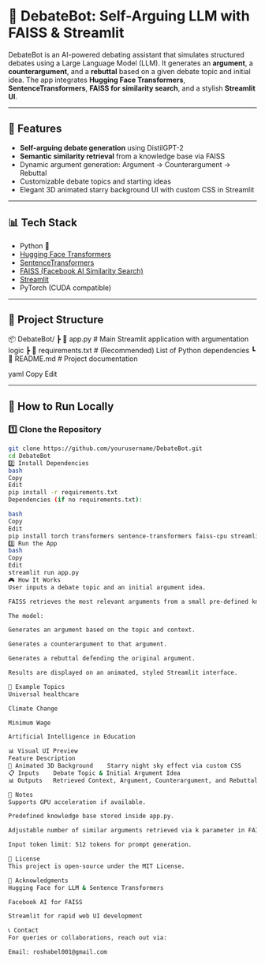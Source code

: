 # 🤖 DebateBot: Self-Arguing LLM with FAISS & Streamlit

DebateBot is an AI-powered debating assistant that simulates structured debates using a Large Language Model (LLM). It generates an **argument**, a **counterargument**, and a **rebuttal** based on a given debate topic and initial idea. The app integrates **Hugging Face Transformers**, **SentenceTransformers**, **FAISS for similarity search**, and a stylish **Streamlit UI**.

---

## 📌 Features

- **Self-arguing debate generation** using DistilGPT-2
- **Semantic similarity retrieval** from a knowledge base via FAISS
- Dynamic argument generation: Argument → Counterargument → Rebuttal
- Customizable debate topics and starting ideas
- Elegant 3D animated starry background UI with custom CSS in Streamlit

---

## 📊 Tech Stack

- Python 🐍
- [Hugging Face Transformers](https://huggingface.co/docs/transformers/index)
- [SentenceTransformers](https://www.sbert.net/)
- [FAISS (Facebook AI Similarity Search)](https://github.com/facebookresearch/faiss)
- [Streamlit](https://streamlit.io/)
- PyTorch (CUDA compatible)

---

## 📂 Project Structure

📦 DebateBot/
┣ 📜 app.py # Main Streamlit application with argumentation logic
┣ 📜 requirements.txt # (Recommended) List of Python dependencies
┗ 📜 README.md # Project documentation

yaml
Copy
Edit

---

## 🚀 How to Run Locally

### 1️⃣ Clone the Repository  
```bash
git clone https://github.com/yourusername/DebateBot.git
cd DebateBot
2️⃣ Install Dependencies
bash
Copy
Edit
pip install -r requirements.txt
Dependencies (if no requirements.txt):

bash
Copy
Edit
pip install torch transformers sentence-transformers faiss-cpu streamlit
3️⃣ Run the App
bash
Copy
Edit
streamlit run app.py
🎮 How It Works
User inputs a debate topic and an initial argument idea.

FAISS retrieves the most relevant arguments from a small pre-defined knowledge base.

The model:

Generates an argument based on the topic and context.

Generates a counterargument to that argument.

Generates a rebuttal defending the original argument.

Results are displayed on an animated, styled Streamlit interface.

📖 Example Topics
Universal healthcare

Climate Change

Minimum Wage

Artificial Intelligence in Education

📊 Visual UI Preview
Feature	Description
🎨 Animated 3D Background	Starry night sky effect via custom CSS
📋 Inputs	Debate Topic & Initial Argument Idea
📊 Outputs	Retrieved Context, Argument, Counterargument, and Rebuttal

📌 Notes
Supports GPU acceleration if available.

Predefined knowledge base stored inside app.py.

Adjustable number of similar arguments retrieved via k parameter in FAISS search.

Input token limit: 512 tokens for prompt generation.

📃 License
This project is open-source under the MIT License.

🙌 Acknowledgments
Hugging Face for LLM & Sentence Transformers

Facebook AI for FAISS

Streamlit for rapid web UI development

📞 Contact
For queries or collaborations, reach out via:

Email: roshabel001@gmail.com
